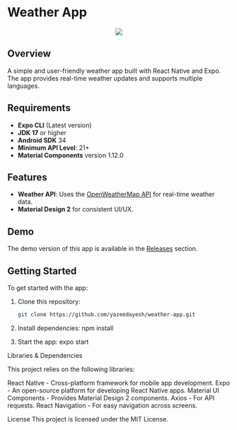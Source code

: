 # Weather App

<p align="center"><img src="assets/screenshot-1.png" /></p>

## Overview
A simple and user-friendly weather app built with React Native and Expo. The app provides real-time weather updates and supports multiple languages.

## Requirements
- **Expo CLI** (Latest version)
- **JDK 17** or higher
- **Android SDK** 34
- **Minimum API Level**: 21+
- **Material Components** version 1.12.0

## Features
- **Weather API**: Uses the [OpenWeatherMap API](https://openweathermap.org/) for real-time weather data.
- **Material Design 2** for consistent UI/UX.

## Demo
The demo version of this app is available in the [Releases](https://github.com/yazeedayesh/weather-app/releases) section.

## Getting Started
To get started with the app:
1. Clone this repository:
   ```bash
   git clone https://github.com/yazeedayesh/weather-app.git

2. Install dependencies:
   npm install

3. Start the app:
   expo start

Libraries & Dependencies

This project relies on the following libraries:

React Native - Cross-platform framework for mobile app development.
Expo - An open-source platform for developing React Native apps.
Material UI Components - Provides Material Design 2 components.
Axios - For API requests.
React Navigation - For easy navigation across screens.

License
This project is licensed under the MIT License.


